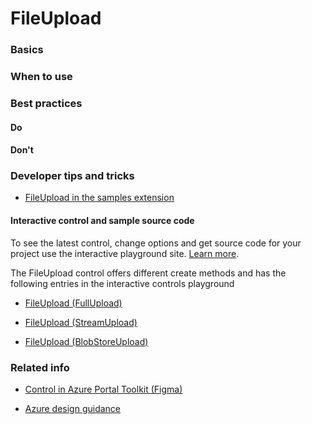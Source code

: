 ﻿# FileUpload

 
<a name="basics"></a>
### Basics
<!-- TODO guidance FileUpdate  -->



<!-- TODO get an IMAGE to embed here -->

<!-- TODO get an SAMPLE CODE to embed here -->

 
<a name="when-to-use"></a>
### When to use


 
<a name="best-practices"></a>
### Best practices

<a name="best-practices-do"></a>
#### Do

<!-- TODO need Do's -->

<a name="best-practices-don-t"></a>
#### Don&#39;t

<!-- TODO need Don'ts -->



 
<a name="developer-tips-and-tricks"></a>
### Developer tips and tricks

* <a href="https://df.onecloud.azure-test.net/?SamplesExtension=true#blade/SamplesExtension/FileUploadBlade/BlobStore" target="_blank">FileUpload in the samples extension</a>



<a name="developer-tips-and-tricks-interactive-control-and-sample-source-code"></a>
#### Interactive control and sample source code
To see the latest control, change options and get source code for your project use the interactive playground site.  [Learn more](./top-extensions-controls-playground.md).

The FileUpload control offers different create methods and has the following entries in the interactive controls playground

*  <a href="https://ms.portal.azure.com/?Microsoft_Azure_Playground=true#blade/Microsoft_Azure_Playground/ControlsIndexBlade/FileUpload_createFullUpload_Playground" target="_blank">FileUpload (FullUpload)</a>

*  <a href="https://ms.portal.azure.com/?Microsoft_Azure_Playground=true#blade/Microsoft_Azure_Playground/ControlsIndexBlade/FileUpload_createStreamUpload_Playground" target="_blank">FileUpload (StreamUpload)</a>

*  <a href="https://ms.portal.azure.com/?Microsoft_Azure_Playground=true#blade/Microsoft_Azure_Playground/ControlsIndexBlade/FileUpload_createBlobStoreUpload_Playground" target="_blank">FileUpload (BlobStoreUpload)</a>

 


 
<a name="related-info"></a>
### Related info

* <a href="https://www.figma.com/file/Bwn8rmUOYtnPRwA3JoQTBn/Azure-Portal-Toolkit?node-id=3546%3A1016" target="_blank">Control in Azure Portal Toolkit (Figma)</a>

* [Azure design guidance](http://aka.ms/portalfx/design)


